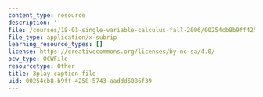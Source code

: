 ```yaml
---
content_type: resource
description: ''
file: /courses/18-01-single-variable-calculus-fall-2006/00254cb8b9ff42585743aaddd5086f39_XRkgBWbWvg4.srt
file_type: application/x-subrip
learning_resource_types: []
license: https://creativecommons.org/licenses/by-nc-sa/4.0/
ocw_type: OCWFile
resourcetype: Other
title: 3play caption file
uid: 00254cb8-b9ff-4258-5743-aaddd5086f39
---
```

